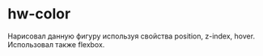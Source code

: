 # hw-color

Нарисовал данную фигуру используя свойства position, z-index, hover. 
Использовал также flexbox. 

